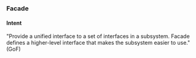 ### Facade

#### Intent
"Provide a unified interface to a set of interfaces in a subsystem. Facade defines a
higher-level interface that makes the subsystem easier to use." (GoF)
